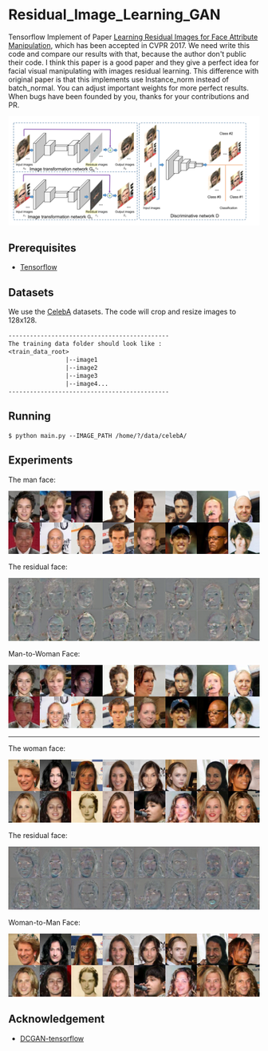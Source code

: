 # Residual_Image_Learning_GAN
Tensorflow Implement of Paper [Learning Residual Images for Face Attribute Manipulation](https://arxiv.org/abs/1612.05363), which has been accepted in CVPR 2017. We need write this code and compare our results with that, because the author don't public their code. I think this paper is a good paper and they give a perfect idea for facial visual manipulating with images residual learning. This difference with original paper is that this implements use Instance_norm instead of batch_normal. You can adjust important weights for more perfect results. When bugs have been founded by you, thanks for your contributions and PR. 

![image](imgs/paper_caption.PNG)


## Prerequisites

+ [Tensorflow](http://tensorflow.org/)


## Datasets
We use the [CelebA](http://mmlab.ie.cuhk.edu.hk/projects/CelebA.html) datasets. The code will crop and resize images to 128x128.

~~~
---------------------------------------------
The training data folder should look like : 
<train_data_root>
                |--image1
                |--image2
                |--image3
                |--image4...
---------------------------------------------
~~~

## Running

    $ python main.py --IMAGE_PATH /home/?/data/celebA/
 
## Experiments

The man face:

![](imgs/m.png)

The residual face:

![](imgs/m_r.png)

Man-to-Woman Face:

![](imgs/m_wm.png)

--------------------

The woman face:

![](imgs/wm.png)

The residual face:

![](imgs/wm_r.png)

Woman-to-Man Face:

![](imgs/wm_m.png)



## Acknowledgement
+ [DCGAN-tensorflow](https://github.com/carpedm20/DCGAN-tensorflow)
